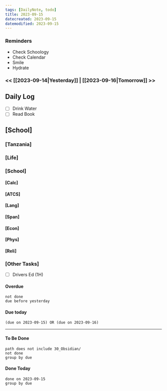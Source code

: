 ```yaml
---
tags: [DailyNote, todo]
title: 2023-09-15
datecreated: 2023-09-15
datemodified: 2023-09-15
---
```


### Reminders
- Check Schoology
- Check Calendar
- Smile
- Hydrate

### << [[2023-09-14|Yesterday]] | [[2023-09-16|Tomorrow]] >>

## Daily Log

- [ ] Drink Water
- [ ] Read Book

## [School]

### [Tanzania]

### [Life]

### [School]

#### [Calc]

#### [ATCS]

#### [Lang]

#### [Span]

#### [Econ]

#### [Phys]

#### [Reli]


### [Other Tasks]

- [ ] Drivers Ed (1H)

#### Overdue
```tasks
not done
due before yesterday
```
#### Due today

```tasks
(due on 2023-09-15) OR (due on 2023-09-16) 

```
---
#### To Be Done

```tasks
path does not include 30_Obsidian/
not done
group by due
```

#### Done Today

```tasks
done on 2023-09-15
group by due
```
